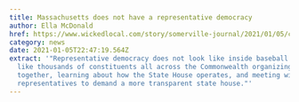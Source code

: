 ```yaml
---
title: Massachusetts does not have a representative democracy
author: Ella McDonald
href: https://www.wickedlocal.com/story/somerville-journal/2021/01/05/column-massachusetts-does-not-have-representative-democracy/6551363002/
category: news
date: 2021-01-05T22:47:19.564Z
extract: '"Representative democracy does not look like inside baseball. It looks
  like thousands of constituents all across the Commonwealth organizing
  together, learning about how the State House operates, and meeting with their
  representatives to demand a more transparent state house."'
---
```

